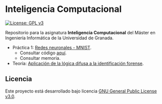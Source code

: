 # Inteligencia Computacional

[![License: GPL v3](https://img.shields.io/badge/License-GPL%20v3-blue.svg)](https://www.gnu.org/licenses/gpl-3.0)

Repositorio para la asignatura **Inteligencia Computacional** del Máster en Ingeniería Informática de la Universidad de Granada.

- Práctica 1: [Redes neuronales - MNIST](https://github.com/Carlossamu7/IC_MUII_UGR/milestone/1).
    - Consultar código [aquí](https://github.com/Carlossamu7/IC_MUII_UGR/blob/main/P1-RedesNeuronales/mnist.py).
    - Consultar memoria.
- Teoría: [Aplicación de la lógica difusa a la identificación forense](https://github.com/Carlossamu7/IC_MUII_UGR/milestone/2).

## Licencia

Este proyecto está desarrollado bajo licencia [GNU General Public License v3.0](https://es.wikipedia.org/wiki/GNU_General_Public_License).
